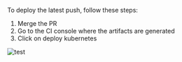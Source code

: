 To deploy the latest push, follow these steps: 

1. Merge the PR 
2. Go to the  CI console where the artifacts are generated
3. Click on deploy kubernetes

![test](img/pasted_img_20230120100630.png)
